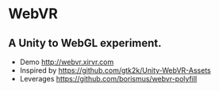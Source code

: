 # WebVR
## A Unity to WebGL experiment.

* Demo http://webvr.xirvr.com
* Inspired by https://github.com/gtk2k/Unity-WebVR-Assets
* Leverages https://github.com/borismus/webvr-polyfill
